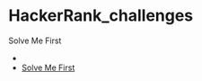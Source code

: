 # HackerRank_challenges
Solve Me First
- []()
- [Solve Me First](https://github.com/HananAlradadi/HackerRank_Java_challenges/blob/main/SolveMeFirst.java)

